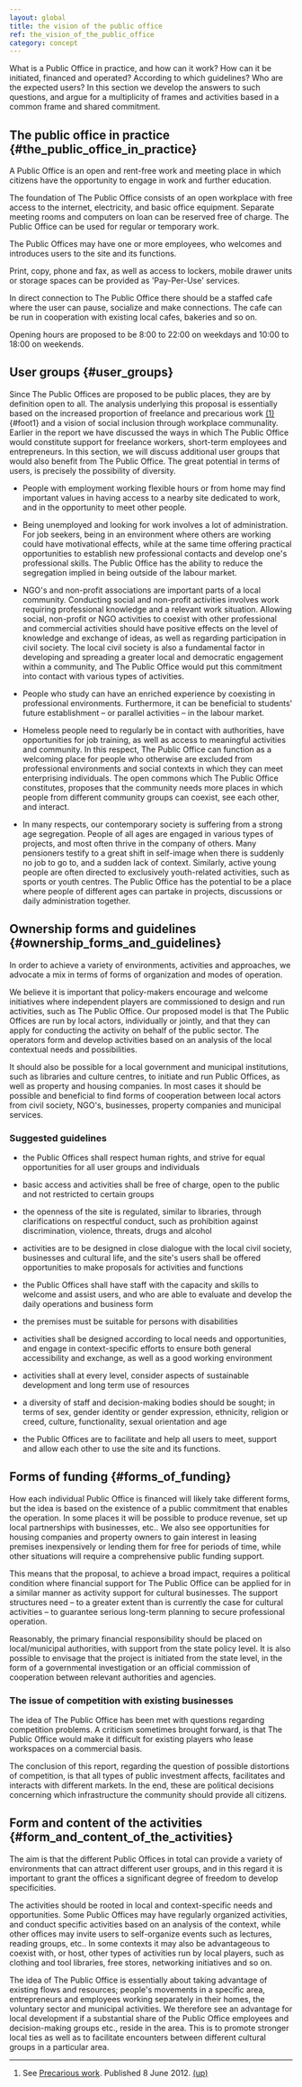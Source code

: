 ```yaml
---
layout: global
title: the vision of the public office
ref: the_vision_of_the_public_office
category: concept
---
```


What is a Public Office in practice, and how can it work? How can it be initiated, financed and operated? According to which guidelines? Who are the expected users? In this section we develop the answers to such questions, and argue for a multiplicity of frames and activities based in a common frame and shared commitment.

## The public office in practice {#the_public_office_in_practice}

A Public Office is an open and rent-free work and meeting place in which citizens have the opportunity to engage in work and further education.
  
The foundation of The Public Office consists of an open workplace with free access to the internet, electricity, and basic office equipment. Separate meeting rooms and computers on loan can be reserved free of charge. The Public Office can be used for regular or temporary work.
  
The Public Offices may have one or more employees, who welcomes and introduces users to the site and its functions.
  
Print, copy, phone and fax, as well as access to lockers, mobile drawer units or storage spaces can be provided as 'Pay-Per-Use' services. 
  
In direct connection to The Public Office there should be a staffed cafe where the user can pause, socialize and make connections. The cafe can be run in cooperation with existing local cafes, bakeries and so on.
  
Opening hours are proposed to be 8:00 to 22:00 on weekdays and 10:00 to 18:00 on weekends.

## User groups {#user_groups}

Since The Public Offices are proposed to be public places, they are by definition open to all. The analysis underlying this proposal is essentially based on the increased proportion of freelance and precarious work [(1)](#footnotes){#foot1} and a vision of social inclusion through workplace communality. Earlier in the report we have discussed the ways in which The Public Office would constitute support for freelance workers, short-term employees and entrepreneurs. In this section, we will discuss additional user groups that would also benefit from The Public Office. The great potential in terms of users, is precisely the possibility of diversity.  

* People with employment working flexible hours or from home may find important values in having access to a nearby site dedicated to work, and in the opportunity to meet other people.

* Being unemployed and looking for work involves a lot of administration. For job seekers, being in an environment where others are working could have motivational effects, while at the same time offering practical opportunities to establish new professional contacts and develop one's professional skills. The Public Office has the ability to reduce the segregation implied in being outside of the labour market.

* NGO's and non-profit associations are important parts of a local community. Conducting social and non-profit activities involves work requiring professional knowledge and a relevant work situation. Allowing social, non-profit or NGO activities to coexist with other professional and commercial activities should have positive effects on the level of knowledge and exchange of ideas, as well as regarding participation in civil society. The local civil society is also a fundamental factor in developing and spreading a greater local and democratic engagement within a community, and The Public Office would put this commitment into contact with various types of activities.

* People who study can have an enriched experience by coexisting in professional environments. Furthermore, it can be beneficial to students' future establishment – or parallel activities – in the labour market.

* Homeless people need to regularly be in contact with authorities, have opportunities for job training, as well as access to meaningful activities and community. In this respect, The Public Office can function as a welcoming place for people who otherwise are excluded from professional environments and social contexts in which they can meet enterprising individuals. The open commons which The Public Office constitutes, proposes that the community needs more places in which people from different community groups can coexist, see each other, and interact.

* In many respects, our contemporary society is suffering from a strong age segregation. People of all ages are engaged in various types of projects, and most often thrive in the company of others. Many pensioners testify to a great shift in self-image when there is suddenly no job to go to, and a sudden lack of context. Similarly, active young people are often directed to exclusively youth-related activities, such as sports or youth centres. The Public Office has the potential to be a place where people of different ages can partake in projects, discussions or daily administration together.

## Ownership forms and guidelines {#ownership_forms_and_guidelines}

In order to achieve a variety of environments, activities and approaches, we advocate a mix in terms of forms of organization and modes of operation.

We believe it is important that policy-makers encourage and welcome initiatives where independent players are commissioned to design and run activities, such as The Public Office. Our proposed model is that The Public Offices are run by local actors, individually or jointly, and that they can apply for conducting the activity on behalf of the public sector. The operators form and develop activities based on an analysis of the local contextual needs and possibilities.

It should also be possible for a local government and municipal institutions, such as libraries and culture centres, to initiate and run Public Offices, as well as property and housing companies. In most cases it should be possible and beneficial to find forms of cooperation between local actors from civil society, NGO's, businesses, property companies and municipal services.
    
### Suggested guidelines

* the Public Offices shall respect human rights, and strive for equal opportunities for all user groups and individuals

* basic access and activities shall be free of charge, open to the public and not restricted to certain groups

* the openness of the site is regulated, similar to libraries, through clarifications on respectful conduct, such as prohibition against discrimination, violence, threats, drugs and alcohol

* activities are to be designed in close dialogue with the local civil society, businesses and cultural life, and the site's users shall be offered opportunities to make proposals for activities and functions

* the Public Offices shall have staff with the capacity and skills to welcome and assist users, and who are able to evaluate and develop the daily operations and business form

* the premises must be suitable for persons with disabilities

* activities shall be designed according to local needs and opportunities, and engage in context-specific efforts to ensure both general accessibility and exchange, as well as a good working environment

* activities shall at every level, consider aspects of sustainable development and long term use of resources 

* a diversity of staff and decision-making bodies should be sought; in terms of sex, gender identity or gender expression, ethnicity, religion or creed, culture, functionality, sexual orientation and age

* the Public Offices are to facilitate and help all users to meet, support and allow each other to use the site and its functions.

## Forms of funding {#forms_of_funding}

How each individual Public Office is financed will likely take different forms, but the idea is based on the existence of a public commitment that enables the operation. In some places it will be possible to produce revenue, set up local partnerships with businesses, etc.. We also see opportunities for housing companies and property owners to gain interest in leasing premises inexpensively or lending them for free for periods of time, while other situations will require a comprehensive public funding support.
  
This means that the proposal, to achieve a broad impact, requires a political condition where financial support for The Public Office can be applied for in a similar manner as activity support for cultural businesses. The support structures need – to a greater extent than is currently the case for cultural activities – to guarantee serious long-term planning to secure professional operation.
  
Reasonably, the primary financial responsibility should be placed on local/municipal authorities, with support from the state policy level. It is also possible to envisage that the project is initiated from the state level, in the form of a governmental investigation or an official commission of cooperation between relevant authorities and agencies.

### The issue of competition with existing businesses

The idea of The Public Office has been met with questions regarding competition problems. A criticism sometimes brought forward, is that The Public Office would make it difficult for existing players who lease workspaces on a commercial basis.
  
The conclusion of this report, regarding the question of possible distortions of competition, is that all types of public investment affects, facilitates and interacts with different markets. In the end, these are political decisions concerning which infrastructure the community should provide all citizens.


## Form and content of the activities {#form_and_content_of_the_activities}

The aim is that the different Public Offices in total can provide a variety of environments that can attract different user groups, and in this regard it is important to grant the offices a significant degree of freedom to develop specificities.
  
The activities should be rooted in local and context-specific needs and opportunities. Some Public Offices may have regularly organized activities, and conduct specific activities based on an analysis of the context, while other offices may invite users to self-organize events such as lectures, reading groups, etc.. In some contexts it may also be advantageous to coexist with, or host, other types of activities run by local players, such as clothing and tool libraries, free stores, networking initiatives and so on.
  
The idea of The Public Office is essentially about taking advantage of existing flows and resources; people's movements in a specific area, entrepreneurs and employees working separately in their homes, the voluntary sector and municipal activities. We therefore see an advantage for local development if a substantial share of the Public Office employees and decision-making groups etc., reside in the area. This is to promote stronger local ties as well as to facilitate encounters between different cultural groups in a particular area. 


<hr id="footnotes"/>

01. See [Precarious work](http://en.wikipedia.org/wiki/Precarious_work). Published 8 June 2012. [(up)](#foot1)